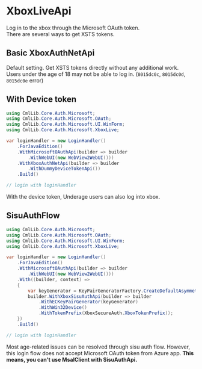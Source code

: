 # XboxLiveApi

Log in to the xbox through the Microsoft OAuth token.  
There are several ways to get XSTS tokens.

## Basic XboxAuthNetApi

Default setting. Get XSTS tokens directly without any additional work.  
Users under the age of 18 may not be able to log in. (`8015dc0c`, `8015dc0d`, `8015dc0e` error)

## With Device token

```csharp
using CmlLib.Core.Auth.Microsoft;
using CmlLib.Core.Auth.Microsoft.OAuth;
using CmlLib.Core.Auth.Microsoft.UI.WinForm;
using CmlLib.Core.Auth.Microsoft.XboxLive;
```

```csharp
var loginHandler = new LoginHandler()
    .ForJavaEdition()
    .WithMicrosoftOAuthApi(builder => builder
        .WithWebUI(new WebView2WebUI()))
    .WithXboxAuthNetApi(builder => builder
        .WithDummyDeviceTokenApi())
    .Build()

// login with loginHandler
```

With the device token, Underage users can also log into xbox.

## SisuAuthFlow

```csharp
using CmlLib.Core.Auth.Microsoft;
using CmlLib.Core.Auth.Microsoft.OAuth;
using CmlLib.Core.Auth.Microsoft.UI.WinForm;
using CmlLib.Core.Auth.Microsoft.XboxLive;
```

```csharp
var loginHandler = new LoginHandler()
    .ForJavaEdition()
    .WithMicrosoftOAuthApi(builder => builder
        .WithWebUI(new WebView2WebUI()))
    .With((builder, context) =>
    {
        var keyGenerator = KeyPairGeneratorFactory.CreateDefaultAsymmetricKeyPair();
        builder.WithXboxSisuAuthApi(builder => builder
            .WithECKeyPairGenerator(keyGenerator)
            .WithWin32Device()
            .WithTokenPrefix(XboxSecureAuth.XboxTokenPrefix));
    })
    .Build()

// login with loginHandler
```

Most age-related issues can be resolved through sisu auth flow. However, this login flow does not accept Microsoft OAuth token from Azure app. **This means, you can't use MsalClient with SisuAuthApi.**

